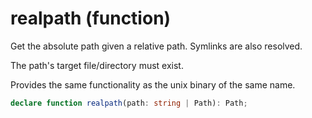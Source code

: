# realpath (function)

Get the absolute path given a relative path. Symlinks are also resolved.

The path's target file/directory must exist.

Provides the same functionality as the unix binary of the same name.

```ts
declare function realpath(path: string | Path): Path;
```
